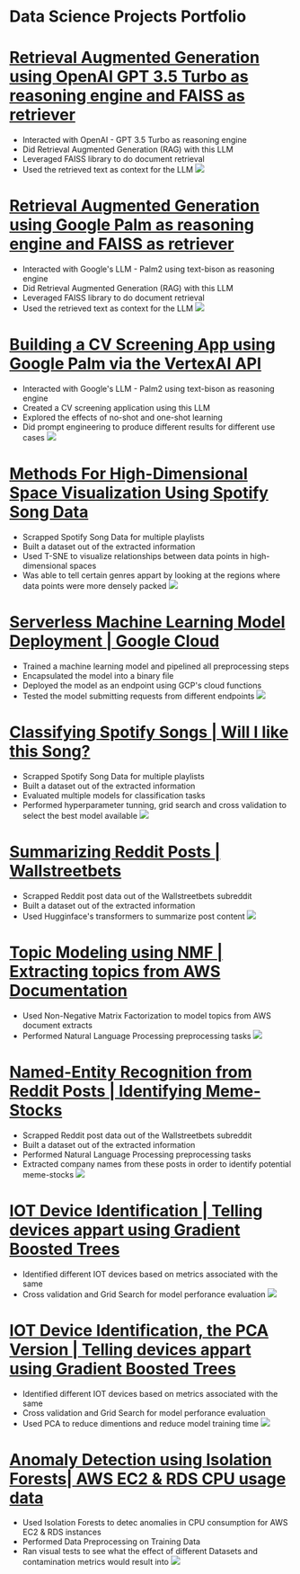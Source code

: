 # Data Science Projects Portfolio

# [Retrieval Augmented Generation using OpenAI GPT 3.5 Turbo as reasoning engine and FAISS as retriever](https://github.com/irojasgo/openai_rag_faiss)
- Interacted with OpenAI - GPT 3.5 Turbo as reasoning engine
- Did Retrieval Augmented Generation (RAG) with this LLM
- Leveraged FAISS library to do document retrieval
- Used the retrieved text as context for the LLM
![](/images/gpt_faiss_rag)

# [Retrieval Augmented Generation using Google Palm as reasoning engine and FAISS as retriever](https://github.com/irojasgo/gcp_faiss_rag)
- Interacted with Google's LLM - Palm2 using text-bison as reasoning engine
- Did Retrieval Augmented Generation (RAG) with this LLM
- Leveraged FAISS library to do document retrieval
- Used the retrieved text as context for the LLM
![](/images/gcp_faiss_rag)

# [Building a CV Screening App using Google Palm via the VertexAI API](https://github.com/irojasgo/gcpllmapps)
- Interacted with Google's LLM - Palm2 using text-bison as reasoning engine
- Created a CV screening application using this LLM
- Explored the effects of no-shot and one-shot learning
- Did prompt engineering to produce different results for different use cases
![](/images/gcp_llm)


# [Methods For High-Dimensional Space Visualization Using Spotify Song Data](https://github.com/irojasgo/spotifytsne)
- Scrapped Spotify Song Data for multiple playlists
- Built a dataset out of the extracted information
- Used T-SNE to visualize relationships between data points in  high-dimensional spaces
- Was able to tell certain genres appart by looking at the regions where data points were more densely packed
![](/images/Screenshot_4.jpg)

# [Serverless Machine Learning Model Deployment | Google Cloud](https://github.com/irojasgo/gcp_serverless_ml)
- Trained a machine learning model and pipelined all preprocessing steps
- Encapsulated the model into a binary file
- Deployed the model as an endpoint using GCP's cloud functions
- Tested the model submitting requests from different endpoints
![](/images/Screenshot_6.jpg)

# [Classifying Spotify Songs | Will I like this Song?](https://github.com/irojasgo/spotifyclassifier)
- Scrapped Spotify Song Data for multiple playlists
- Built a dataset out of the extracted information
- Evaluated multiple models for classification tasks
- Performed hyperparameter tunning, grid search and cross validation to select the best model available 
![](/images/Screenshot_1.jpg)

# [Summarizing Reddit Posts | Wallstreetbets](https://github.com/irojasgo/redditsummarizer)
- Scrapped Reddit post data out of the Wallstreetbets subreddit
- Built a dataset out of the extracted information
- Used Hugginface's transformers to summarize post content
![](/images/Screenshot_2.jpg)

# [Topic Modeling using NMF | Extracting topics from AWS Documentation](https://github.com/irojasgo/nmf_awstopics)
- Used Non-Negative Matrix Factorization to model topics from AWS document extracts
- Performed Natural Language Processing preprocessing tasks 
![](/images/Screenshot_3.jpg)

# [Named-Entity Recognition from Reddit Posts | Identifying Meme-Stocks](https://github.com/irojasgo/redditner)
- Scrapped Reddit post data out of the Wallstreetbets subreddit
- Built a dataset out of the extracted information
- Performed Natural Language Processing preprocessing tasks
- Extracted company names from these posts in order to identify potential meme-stocks
![](/images/Screenshot_5.jpg)

# [IOT Device Identification | Telling devices appart using Gradient Boosted Trees](https://github.com/irojasgo/iotdevices)
- Identified different IOT devices based on metrics associated with the same
- Cross validation and Grid Search for model perforance evaluation
![](/images/Screenshot_8.jpg)

# [IOT Device Identification, the PCA Version | Telling devices appart using Gradient Boosted Trees](https://github.com/irojasgo/iotdevices_pca)
- Identified different IOT devices based on metrics associated with the same
- Cross validation and Grid Search for model perforance evaluation
- Used PCA to reduce dimentions and reduce model training time
![](/images/Screenshot_7.jpg)

# [Anomaly Detection using Isolation Forests|  AWS EC2 & RDS CPU usage data](https://github.com/irojasgo/aws_anomaly_detection)
- Used Isolation Forests to detec anomalies in CPU consumption for AWS EC2 & RDS instances
- Performed Data Preprocessing on Training Data
- Ran visual tests to see what the effect of different Datasets and contamination metrics would result into 
![](/images/Screenshot_10.jpg)
